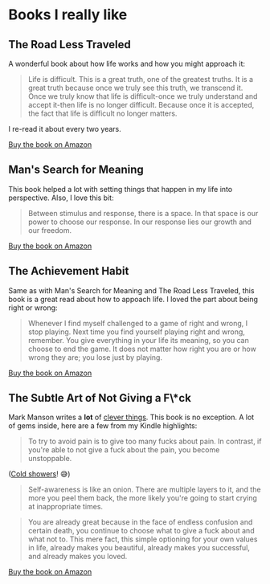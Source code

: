# Books I really like

## The Road Less Traveled

A wonderful book about how life works and how you might approach it:

> Life is difficult. This is a great truth, one of the greatest truths. It is a great truth because once we truly see this truth, we transcend it. Once we truly know that life is difficult-once we truly understand and accept it-then life is no longer difficult. Because once it is accepted, the fact that life is difficult no longer matters.

I re-read it about every two years.

[Buy the book on Amazon](https://amzn.to/2Q0WuVf)

## Man's Search for Meaning

This book helped a lot with setting things that happen in my life into perspective. Also, I love this bit:

> Between stimulus and response, there is a space. In that space is our power to choose our response. In our response lies our growth and our freedom.

[Buy the book on Amazon](https://amzn.to/2wDxESH)

## The Achievement Habit

Same as with Man's Search for Meaning and The Road Less Traveled, this book is a great read about how to appoach life. I loved the part about being right or wrong:

> Whenever I find myself challenged to a game of right and wrong, I stop playing. Next time you find yourself playing right and wrong, remember. You give everything in your life its meaning, so you can choose to end the game. It does not matter how right you are or how wrong they are; you lose just by playing.

[Buy the book on Amazon](https://amzn.to/2PBFt2Z)

## The Subtle Art of Not Giving a F\\\*ck

Mark Manson writes a **lot** of [clever things](https://markmanson.net/how-to-grow-up). This book is no exception. A lot of gems inside, here are a few from my Kindle highlights:

> To try to avoid pain is to give too many fucks about pain. In contrast, if you're able to not give a fuck about the pain, you become unstoppable.

([Cold showers](/workout#take-cold-showers)! 😅)

> Self-awareness is like an onion. There are multiple layers to it, and the more you peel them back, the more likely you're going to start crying at inappropriate times.

> You are already great because in the face of endless confusion and certain death, you continue to choose what to give a fuck about and what not to. This mere fact, this simple optioning for your own values in life, already makes you beautiful, already makes you successful, and already makes you loved.

[Buy the book on Amazon](https://amzn.to/2LbuX1V)
